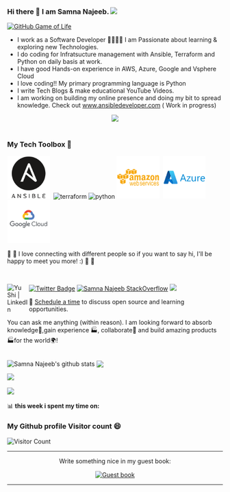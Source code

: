 
### Hi there 👋 I am Samna Najeeb. <img src="https://media.giphy.com/media/RbDKaczqWovIugyJmW/giphy.gif" width="100"/> 


[![GitHub Game of Life](https://github4life.herokuapp.com/ethomson.gif?z=6)](https://github4life.herokuapp.com/ethomson)


- I work as a Software Developer 👩‍💻👩‍💻 I am Passionate about learning & exploring new Technologies. 
- I do coding for Infratsucture management with Ansible, Terraform and Python on daily basis at work.
- I have good Hands-on experience in AWS, Azure, Google and Vsphere Cloud 
- I love coding!! My primary programming language is Python
- I write Tech Blogs & make educational YouTube Videos.
- I am working on building my online presence and doing my bit to spread knowledge. Check out www.ansibledeveloper.com ( Work in progress) 

<div id="header" align="center">
<img src="https://media.giphy.com/media/1MSVKRopegDjYONwdF/giphy.gif" width="300"/>
</div>
</br>


### My Tech Toolbox 🧰 


<div>
  <img src="https://github.com/devicons/devicon/blob/master/icons//ansible/ansible-original-wordmark.svg" title="Ansible" alt="Ansible" width="100" height="100"/>&nbsp;
  <img src="https://www.datocms-assets.com/2885/1620155113-brandhcterraformprimaryattributedcolor.svg" alt="terraform" width="100" height="100"/> 
  <img src="https://user-images.githubusercontent.com/66362347/168272020-534b13fb-233b-46ee-8997-c3af06e3a142.png" alt="python" width="100" height="100"/> 
  <img src="https://github.com/devicons/devicon/blob/master/icons//amazonwebservices/amazonwebservices-plain-wordmark.svg" title="googlecloud" alt="Google" width="100" height="100"/>&nbsp;
  <img src="https://github.com/devicons/devicon/blob/master/icons//azure/azure-original-wordmark.svg" title="Azure" alt="Azure" width="100" height="100"/>&nbsp;
  <img src="https://github.com/devicons/devicon/blob/master/icons//googlecloud/googlecloud-original-wordmark.svg" title="googlecloud" alt="Google" width="100" height="100"/>&nbsp;
  
  
 </br>
 
🤝 🤝  I love connecting with different people so if you want to say hi, I'll be happy to meet you more! :) 🤝 🤝 

</br> 

<a href="https://www.linkedin.com/in/samnanajeeb/"><img align="left" src="https://raw.githubusercontent.com/yushi1007/yushi1007/main/images/linkedin.svg" alt="Yu Shi | LinkedIn" width="51px"/></a> <a href="https://twitter.com/NajeebSamna"><img src="https://img.shields.io/badge/Twitter-blue?style=for-the-badge&logo=twitter&logoColor=white" alt="Twitter Badge" height="50px" width="75px"/></a> 
[![Samna Najeeb StackOverflow](https://stackoverflow-badge.herokuapp.com/api/StackOverflowBadge/14743626)](https://stackoverflow.com/users/14743626/samna-najeeb) 
<img height="40" src="https://raw.githubusercontent.com/innng/innng/master/assets/kyubey.gif"/> 

<p align="left">🔔 <a href="https://calendly.com/samnanajeeb2/">Schedule a time</a> to discuss open source and learning opportunities.</p>

You can ask me anything (within reason). I am looking forward to absorb knowledge🧠,gain experience 🏭, collaborate🤝 and build amazing products 🏭for the world🌍!

</br>


<img align="center" src="https://github-readme-stats.vercel.app/api?username=samnanajeeb&show_icons=true&include_all_commits=true&theme=radical" alt="Samna Najeeb's github stats" />
<img align="center" src="https://github-readme-stats.vercel.app/api/top-langs/?username=samnanajeeb&layout=compact&theme=radical" />

![](https://github-profile-summary-cards.vercel.app/api/cards/profile-details?username=samnanajeeb&theme=github_dark)

![](https://github-profile-summary-cards.vercel.app/api/cards/productive-time?username=samnanajeeb&theme=github_dark)
 
 📊 **this week i spent my time on:**
<!--START_SECTION:waka-->


### My Github profile Visitor count 😄
 ![Visitor Count](https://profile-counter.glitch.me/{samnanajeeb}/count.svg)
 
 <hr>

<div align="center">
<p>Write something nice in my guest book:</p>
<a href="https://github.com/samnanajeeb/samnanajeeb/issues"><img src="https://github.com/fnky/fnky/raw/fnky/img/guestbook.gif" alt="Guest book" align="center"></a>
</div>

<hr>

<!--
**samnanajeeb/samnanajeeb** is a ✨ _special_ ✨ repository because its `README.md` (this file) appears on your GitHub profile.

Here are some ideas to get you started:

- 🔭 I’m currently working on ...
- 🌱 I’m currently learning ...
- 👯 I’m looking to collaborate on ...
- 🤔 I’m looking for help with ...
- 💬 Ask me about ...
- 📫 How to reach me: ...
- 😄 Pronouns: ...
- ⚡ Fun fact: ...
-->
